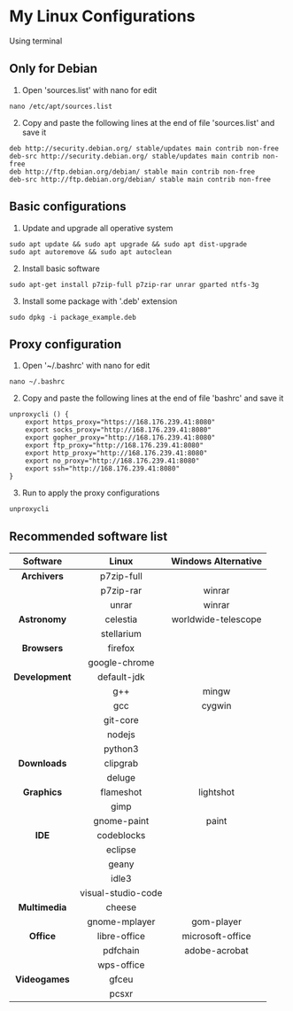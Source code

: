 # My Linux Configurations
Using terminal

## Only for Debian
1. Open 'sources.list' with nano for edit
```
nano /etc/apt/sources.list
````
2. Copy and paste the following lines at the end of file 'sources.list' and save it
```
deb http://security.debian.org/ stable/updates main contrib non-free
deb-src http://security.debian.org/ stable/updates main contrib non-free
deb http://ftp.debian.org/debian/ stable main contrib non-free
deb-src http://ftp.debian.org/debian/ stable main contrib non-free
```
## Basic configurations
1. Update and upgrade all operative system
```
sudo apt update && sudo apt upgrade && sudo apt dist-upgrade
sudo apt autoremove && sudo apt autoclean
```

2. Install basic software 
```
sudo apt-get install p7zip-full p7zip-rar unrar gparted ntfs-3g
```

3. Install some package with '.deb' extension
```
sudo dpkg -i package_example.deb
```

## Proxy configuration
1. Open '~/.bashrc' with nano for edit
```
nano ~/.bashrc 
```

2. Copy and paste the following lines at the end of file 'bashrc' and save it
```
unproxycli () {
    export https_proxy="https://168.176.239.41:8080"
    export socks_proxy="http://168.176.239.41:8080"
    export gopher_proxy="http://168.176.239.41:8080"
    export ftp_proxy="http://168.176.239.41:8080"
    export http_proxy="http://168.176.239.41:8080"
    export no_proxy="http://168.176.239.41:8080"
    export ssh="http://168.176.239.41:8080"
}
```
3. Run to apply the proxy configurations
```
unproxycli
```

## Recommended software list

| Software          | Linux                | Windows Alternative |
| :---------------: | :------------------: | :-----------------: |
| **Archivers**     | p7zip-full           |                     |
|                   | p7zip-rar            | winrar              |
|                   | unrar                | winrar              |
| **Astronomy**     | celestia             | worldwide-telescope |
|                   | stellarium           |                     |
| **Browsers**      | firefox              |                     |
|                   | google-chrome        |                     |
| **Development**   | default-jdk          |                     |
|                   | g++                  | mingw               |
|                   | gcc                  | cygwin              |
|                   | git-core             |                     |
|                   | nodejs               |                     |
|                   | python3              |                     |
| **Downloads**     | clipgrab             |                     |
|                   | deluge               |                     |
| **Graphics**      | flameshot            | lightshot           |
|                   | gimp                 |                     |
|                   | gnome-paint          | paint               |
| **IDE**           | codeblocks           |                     |
|                   | eclipse              |                     |
|                   | geany                |                     |
|                   | idle3                |                     |
|                   | visual-studio-code   |                     |
| **Multimedia**    | cheese               |                     |
|                   | gnome-mplayer        | gom-player          |
| **Office**        | libre-office         | microsoft-office    |
|                   | pdfchain             | adobe-acrobat       |
|                   | wps-office           |                     |
| **Videogames**    | gfceu                |                     |
|                   | pcsxr                |                     |
